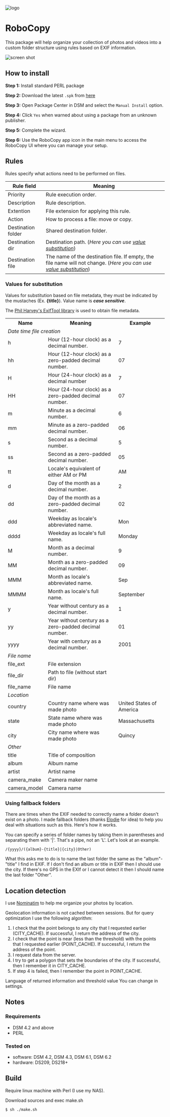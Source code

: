 ![logo](src/target/ui/images/icon_48.png)

# RoboCopy
This package will help organize your collection of photos and videos into a custom folder structure using rules based on EXIF information.

![screen shot](ScreenShot.png)


## How to install

**Step 1:** Install standard PERL package

**Step 2:** Download the latest `.spk` from [here](https://github.com/vitaly-s/robocopy/releases/latest)

**Step 3:** Open Package Center in DSM and select the `Manual Install` option.

**Step 4:** Click `Yes` when warned about using a package from an unknown publisher.

**Step 5:** Complete the wizard.

**Step 6:** Use the RoboCopy app icon in the main menu to access the RoboCopy UI where you can manage your setup.

## Rules

Rules specify what actions need to be performed on files.

|Rule field| Meaning |
| --- | --- |
| Priority | Rule execution order. |
| Description | Rule description. |
| Extention | File extension for applying this rule. |
| Action | How to process a file: move or copy. |
| Destination folder | Shared destination folder. |
| Destination dir | Destination path. (*Here you can use [value substitution](#values-for-substitution)*) |
| Destination file | The name of the destination file. If empty, the file name will not change. (*Here you can use [value substitution](#values-for-substitution)*) |


### Values for substitution
Values for substitution based on file metadata, they must be indicated by the mustaches (Ex. **{title}**). Value name is ***case sensitive***.

The [Phil Harvey's ExifTool library](http://www.sno.phy.queensu.ca/~phil/exiftool/) is used to obtain file metadata.

<table>
    <tr><th>Name</th><th>Meaning</th><th>Example</th></tr>
    <tr><td colspan="3"><i>Date time file creation</i></td></tr>
    <tr><td>h</td><td>Hour (12-hour clock) as a decimal number.</td><td>7</td></tr>
    <tr><td>hh</td><td>Hour (12-hour clock) as a zero-padded decimal number.</td><td>07</td></tr>
    <tr><td>H</td><td>Hour (24-hour clock) as a decimal number</td><td>7</td></tr>
    <tr><td>HH</td><td>Hour (24-hour clock) as a zero-padded decimal number.</td><td>07</td></tr>
    <tr><td>m</td><td>Minute as a decimal number.</td><td>6</td></tr>
    <tr><td>mm</td><td>Minute as a zero-padded decimal number.</td><td>06</td></tr>
    <tr><td>s</td><td>Second as a decimal number.</td><td>5</td></tr>
    <tr><td>ss</td><td>Second as a zero-padded decimal number.</td><td>05</td></tr>
    <tr><td>tt</td><td>Locale's equivalent of either AM or PM</td><td>AM</td></tr>
    <tr><td>d</td><td>Day of the month as a decimal number.</td><td>2</td></tr>
    <tr><td>dd</td><td>Day of the month as a zero-padded decimal number.</td><td>02</td></tr>
    <tr><td>ddd</td><td>Weekday as locale's abbreviated name.</td><td>Mon</td></tr>
    <tr><td>dddd</td><td>Weekday as locale's full name.</td><td>Monday</td></tr>
    <tr><td>M</td><td>Month as a decimal number.</td><td>9</td></tr>
    <tr><td>MM</td><td>Month as a zero-padded decimal number.</td><td>09</td></tr>
    <tr><td>MMM</td><td>Month as locale's abbreviated name.</td><td>Sep</td></tr>
    <tr><td>MMMM</td><td>Month as locale's full name.</td><td>September</td></tr>
    <tr><td>y</td><td>Year without century as a decimal number.</td><td>1</td></tr>
    <tr><td>yy</td><td>Year without century as a zero-padded decimal number.</td><td>01</td></tr>
    <tr><td>yyyy</td><td>Year with century as a decimal number.</td><td>2001</td></tr>
    <tr><td colspan="3"><i>File name</i></td></tr>
    <tr><td>file_ext</td><td>File extension</td><td></td></tr>
    <tr><td>file_dir</td><td>Path to file (without start dir)</td><td></td></tr>
    <tr><td>file_name</td><td>File name</td><td></td></tr>
    <tr><td colspan="3"><i>Location</i></td></tr>
    <tr><td>country</td><td>Country name where was made photo</td><td>United States of America</td></tr>
    <tr><td>state</td><td>State name where was made photo</td><td>Massachusetts</td></tr>
    <tr><td>city</td><td>City name where was made photo</td><td>Quincy</td></tr>
    <tr><td colspan="3"><i>Other</i></td></tr>
    <tr><td>title</td><td>Title of composition</td><td></td></tr>
    <tr><td>album</td><td>Album name</td><td></td></tr>
    <tr><td>artist</td><td>Artist name</td><td></td></tr>
    <tr><td>camera_make</td><td>Camera maker name</td><td></td></tr>
    <tr><td>camera_model</td><td>Camera name</td><td></td></tr>
</table>

### Using fallback folders

There are times when the EXIF needed to correctly name a folder doesn't exist on a photo. I made fallback folders (thanks [Elodie](https://github.com/jmathai/elodie) for idea) to help you deal with situations such as this. Here's how it works.

You can specify a series of folder names by taking them in parentheses and separating them with '|'. That's a pipe, not an 'L'. Let's look at an example.

```
/{yyyy}/({album}-{title}|{city}|Other)
```

What this asks me to do is to name the last folder the same as the "album"-"title" I find in EXIF. If I don't find an album or title in EXIF then I should use the city. If there's no GPS in the EXIf or I cannot detect it then I should name the last folder "Other".


## Location detection

I use [Nominatim](https://nominatim.org/) to help me organize your photos by location. 

Geolocation information is not cached between sessions.
But for query optimization I use the following algorithm:
1. I check that the point belongs to any city that I requested earlier (CITY_CACHE). If successful, I return the address of the city.
2. I check that the point is near (less than the threshold) with the points that I requested earlier (POINT_CACHE). If successful, I return the address of the point.
3. I request data from the server.
4. I try to get a polygon that sets the boundaries of the city. If successful, then I remember it in CITY_CACHE.
5. If step 4 is failed, then I remember the point in POINT_CACHE.

Language of returned information and threshold value You can change in settings.



## Notes

### Requirements

* DSM 4.2 and above
* PERL


### Tested on
- software: DSM 4.2, DSM 4.3, DSM 6.1, DSM 6.2
- hardware: DS209, DS218+



## Build

Require linux machine with Perl (I use my NAS).

Download sources and exec make.sh 
```
$ sh ./make.sh
```
